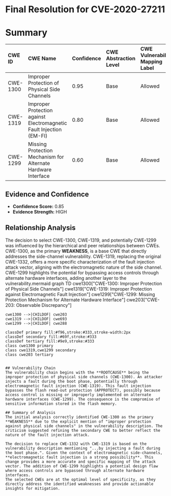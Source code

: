 # Final Resolution for CVE-2020-27211

# Summary
| CWE ID    | CWE Name                                                | Confidence | CWE Abstraction Level | CWE Vulnerability Mapping Label | CWE-Vulnerability Mapping Notes |
| :-------- | :------------------------------------------------------ | :--------- | :-------------------- | :------------------------------ | :------------------------------ |
| CWE-1300  | Improper Protection of Physical Side Channels           | 0.95       | Base                  | Allowed                         | Primary CWE                     |
| CWE-1319  | Improper Protection against Electromagnetic Fault Injection (EM-FI) | 0.80       | Base                  | Allowed                         | Secondary CWE                   |
| CWE-1299  | Missing Protection Mechanism for Alternate Hardware Interface | 0.60       | Base                  | Allowed                         | Additional CWE (if applicable) |

## Evidence and Confidence

*   **Confidence Score:** 0.85
*   **Evidence Strength:** HIGH

## Relationship Analysis
The decision to select CWE-1300, CWE-1319, and potentially CWE-1299 was influenced by the hierarchical and peer relationships between CWEs. CWE-1300, as the primary **WEAKNESS**, is a base CWE that directly addresses the side-channel vulnerability. CWE-1319, replacing the original CWE-1332, offers a more specific characterization of the fault injection attack vector, aligning with the electromagnetic nature of the side channel. CWE-1299 highlights the potential for bypassing access controls through alternate hardware interfaces, adding another layer to the vulnerability.mermaid
graph TD
    cwe1300["CWE-1300: Improper Protection of Physical Side Channels"]
    cwe1319["CWE-1319: Improper Protection against Electromagnetic Fault Injection"]
    cwe1299["CWE-1299: Missing Protection Mechanism for Alternate Hardware Interface"]
    cwe203["CWE-203: Observable Discrepancy"]

    cwe1300 -->|CHILDOF| cwe203
    cwe1319 -->|CHILDOF| cwe693
    cwe1299 -->|CHILDOF| cwe288

    classDef primary fill:#f96,stroke:#333,stroke-width:2px
    classDef secondary fill:#69f,stroke:#333
    classDef tertiary fill:#9e9,stroke:#333
    class cwe1300 primary
    class cwe1319,cwe1299 secondary
    class cwe203 tertiary
```

## Vulnerability Chain
The vulnerability chain begins with the **ROOTCAUSE** being the improper protection of physical side channels (CWE-1300). An attacker injects a fault during the boot phase, potentially through electromagnetic fault injection (CWE-1319). This fault injection bypasses the flash read-out protection (APPROTECT), possibly because access control is missing or improperly implemented on alternate hardware interfaces (CWE-1299). The consequence is the compromise of sensitive information stored in the flash memory.

## Summary of Analysis
The initial analysis correctly identified CWE-1300 as the primary **WEAKNESS** due to the explicit mention of "improper protection against physical side channels" in the vulnerability description. The criticism suggested refining the secondary CWE to better reflect the nature of the fault injection attack.

The decision to replace CWE-1332 with CWE-1319 is based on the vulnerability description mentioning "...by injecting a fault during the boot phase.". Given the context of electromagnetic side-channels, **electromagnetic fault injection is a strong possibility**. This change provides a more accurate and specific mapping of the attack vector. The addition of CWE-1299 highlights a potential design flaw where access controls are bypassed through alternate hardware interfaces.
The selected CWEs are at the optimal level of specificity, as they directly address the identified weaknesses and provide actionable insights for mitigation.
```